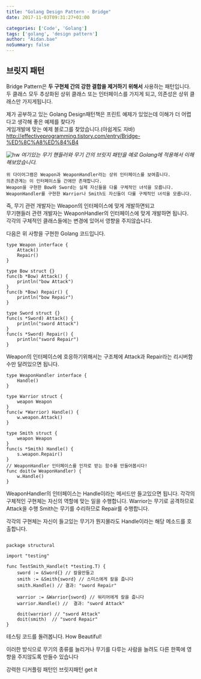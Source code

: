 ```yaml
---
title: "Golang Design Pattern - Bridge"
date: 2017-11-03T09:31:27+01:00

categories: ['Code', 'Golang']
tags: ['golang', 'design pattern']
author: "Aidan.bae"
noSummary: false
---
```


## 브릿지 패턴
Bridge Pattern은 **두 구현체 간의 강한 결합을 제거하기 위해서** 사용하는 패턴입니다.  
두 클래스 모두 추상화된 상위 클래스 또는 인터페이스를 가지게 되고, 의존성은 상위 클래스만 가지게됩니다.

제가 공부하고 있는 Golang Design패턴책은 프린트 예제가 있었는데
이해가 더 어렵다고 생각해 좋은 예제를 찾다가  
게임개발에 맞는 예제 블로그를 찾았습니다.(아쉽게도 자바)
http://effectiveprogramming.tistory.com/entry/Bridge-%ED%8C%A8%ED%84%B4  

![hw](/code/golang-design/bridge/image1.png)
_여기있는 무기 핸들러와 무기 간의 브릿지 패턴을 예로 Golang에 적용해서 이해해보았습니다._
```
위 다이어그램은 Weapon과 WeaponHandler라는 상위 인터페이스를 보여줍니다.  
의존관계는 이 인터페이스들 간에만 존재합니다.  
Weapon을 구현한 Bow와 Sword는 실제 자신들을 다룰 구체적인 녀석을 모릅니다.  
WeaponHandler를 구현한 Warrior나 Smith도 자신들이 다룰 구체적인 녀석을 모릅니다.  
```

즉, 무기 관련 개발자는 Weapon의 인터페이스에 맞게 개발하면되고  
무기핸들러 관련 개발자는 WeaponHandler의 인터페이스에 맞게 개발하면 됩니다.  
각각의 구체적인 클래스들에는 변경에 있어서 영향을 주지않습니다.

다음은 위 사항을 구현한 Golang 코드입니다.
```golang
type Weapon interface {
	Attack()
	Repair()
}

type Bow struct {}
func(b *Bow) Attack() {
	println("bow Attack")
}
func(b *Bow) Repair() {
	println("bow Repair")
}

type Sword struct {}
func(s *Sword) Attack() {
	println("sword Attack")
}
func(s *Sword) Repair() {
	println("sword Repair")
}
```
Weapon의 인터페이스에 호응하기위해서는 구조체에 Attack과 Repair라는 리시버함수만 달려있으면 됩니다.
```golang
type WeaponHandler interface {
	Handle()
}

type Warrior struct {
	weapon Weapon
}
func(w *Warrior) Handle() {
	w.weapon.Attack()
}

type Smith struct {
	weapon Weapon
}
func(s *Smith) Handle() {
	s.weapon.Repair()
}
// WeaponHandler 인터페이스를 인자로 받는 함수를 만들어봅시다!
func doit(w WeaponHandler) {
	w.Handle()
}
```
WeaponHandler의 인터페이스는 Handle이라는 메서드만 들고있으면 됩니다.
각각의 구체적인 구현체는 자신의 역할에 맞는 일을 수행합니다.
Warrior는 무기로 공격하므로 Attack을 수행
Smith는 무기를 수리하므로 Repair를 수행합니다.

각각의 구현체는 자신이 들고있는 무기가 뭔지몰라도 Handle이라는 해당 메소드를 호출합니다.

```golang

package structural

import "testing"

func TestSmith_Handle(t *testing.T) {
	sword := &Sword{} // 칼을만들고
	smith := &Smith{sword} // 스미스에게 칼을 줍니다
	smith.Handle() // 결과: "sword Repair"

	warrior := &Warrior{sword} // 워리어에게 칼을 줍니다
	warrior.Handle() //  결과: "sword Attack"

	doit(warrior) // "sword Attack"
	doit(smith)  // "sword Repair"
}
```
테스팅 코드를 돌려봅니다. How Beautiful!

이러한 방식으로 무기의 종류를 늘리거나 무기를 다루는 사람을 늘려도 다른 한쪽에
영향을 주지않도록 만들수 있습니다

강력한 디커플링 패턴인 브릿지패턴 get it
